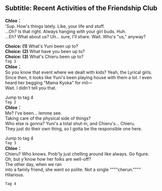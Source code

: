 # 

  
## Subtitle: Recent Activities of the Friendship Club
  
**Chloe：**  
'Sup. How's things lately. Like, your life and stuff.  
...Oh? Is that right. Always hanging with your girl buds. Huh.  
...Eh? What about us? Uh... sure, I'll share. Wait. Who's \"us,\" anyway?  
  
**Choice: (1)**  What's Yuni been up to?  
**Choice: (2)**  What have you been up to?  
**Choice: (3)**  What's Chieru been up to?  
`Tag 1`  
**Chloe：**  
So you know that event where we dealt with kids? Yeah, the Lyrical girls.  
Since then, it looks like Yuni's been playing house with them a lot. I even  
heard her begging \"Mama Kyoka\" for mil—  
 Wait. I didn't tell you that.  
  
Jump to tag 4  
`Tag 2`  
**Chloe：**  
Me? I've been... lemme see.  
 Taking care of the physical side of things?  
Who else is gonna? Yuni's a total shut-in, and Chieru's... Chieru.  
They just do their own thing, so I gotta be the responsible one here.  
  
Jump to tag 4  
`Tag 3`  
**Chloe：**  
Chieru? Who knows. Prob'ly just chelling around like always. Go figure.  
Oh, but y'know how her folks are well-off?  
 The other day, when we ran  
into a family friend, she went *so* polite. Not a single \""""cherun.\"""" Hilarious.  
  
`Tag 4`  
